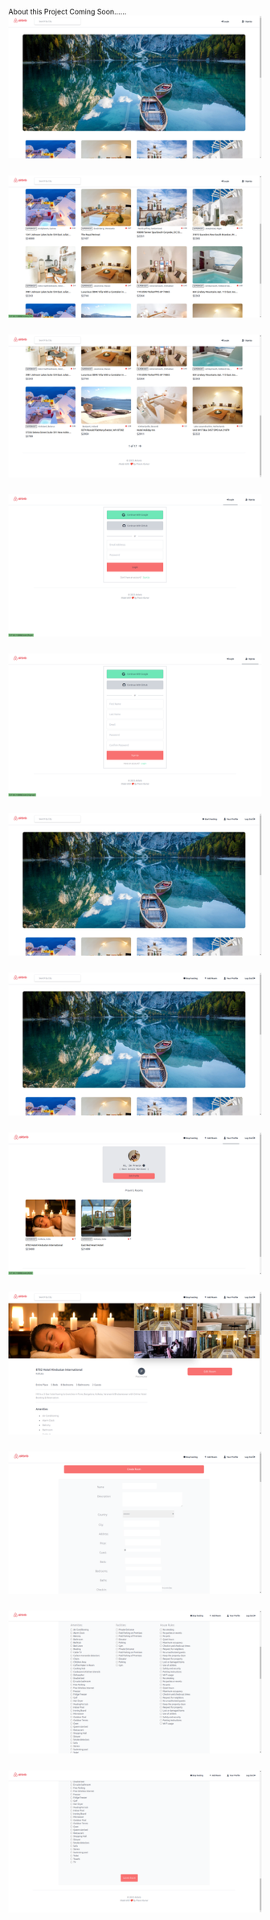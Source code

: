 About this Project
Coming Soon......
![alt text](https://github.com/Pravin-Kumar-21/Airbnb_Clone_Latest/blob/master/Live%20Pictures/1.png)
<br>
<br>

![alt text](https://github.com/Pravin-Kumar-21/Airbnb_Clone_Latest/blob/master/Live%20Pictures/2.png)
<br>
<br>

![alt text](https://github.com/Pravin-Kumar-21/Airbnb_Clone_Latest/blob/master/Live%20Pictures/3.png)
<br>
<br>

![alt text](https://github.com/Pravin-Kumar-21/Airbnb_Clone_Latest/blob/master/Live%20Pictures/4.png)
<br>
<br>

![alt text](https://github.com/Pravin-Kumar-21/Airbnb_Clone_Latest/blob/master/Live%20Pictures/5.png)
<br>
<br>

![alt text](https://github.com/Pravin-Kumar-21/Airbnb_Clone_Latest/blob/master/Live%20Pictures/6.png)
<br>
<br>

![alt text](https://github.com/Pravin-Kumar-21/Airbnb_Clone_Latest/blob/master/Live%20Pictures/7.png)
<br>
<br>

![alt text](https://github.com/Pravin-Kumar-21/Airbnb_Clone_Latest/blob/master/Live%20Pictures/8.png)
<br>
<br>

![alt text](https://github.com/Pravin-Kumar-21/Airbnb_Clone_Latest/blob/master/Live%20Pictures/9.png)
<br>
<br>

![alt text](https://github.com/Pravin-Kumar-21/Airbnb_Clone_Latest/blob/master/Live%20Pictures/10.png)
<br>
<br>

![alt text](https://github.com/Pravin-Kumar-21/Airbnb_Clone_Latest/blob/master/Live%20Pictures/11.png)
<br>
<br>

![alt text](https://github.com/Pravin-Kumar-21/Airbnb_Clone_Latest/blob/master/Live%20Pictures/12.png)
<br>
<br>
